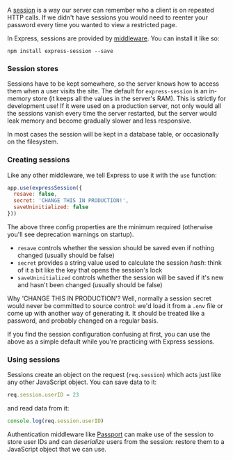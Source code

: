 A <a href="https://en.wikipedia.org/wiki/Session_(computer_science)">session</a> is a way our server can remember who a client is on repeated HTTP calls. If we didn't have sessions you would need to reenter your password every time you wanted to view a restricted page.

In Express, sessions are provided by [middleware](https://expressjs.com/en/guide/using-middleware.html). You can install it like so:

```shell
npm install express-session --save
```


### Session stores

Sessions have to be kept somewhere, so the server knows how to access them when a user visits the site. The default for `express-session` is an in-memory store (it keeps all the values in the server's RAM). This is strictly for development use! If it were used on a production server, not only would all the sessions vanish every time the server restarted, but the server would leak memory and become gradually slower and less responsive.

In most cases the session will be kept in a database table, or occasionally on the filesystem.


### Creating sessions

Like any other middleware, we tell Express to use it with the `use` function:

```js
app.use(expressSession({
  resave: false,
  secret: 'CHANGE THIS IN PRODUCTION!',
  saveUninitialized: false
}))
```

The above three config properties are the minimum required (otherwise you'll see deprecation warnings on startup). 

 - `resave` controls whether the session should be saved even if nothing changed (usually should be false)
 - `secret` provides a string value used to calculate the session _hash_: think of it a bit like the key that opens the session's lock
 - `saveUninitialized` controls whether the session will be saved if it's new and hasn't been changed (usually should be false)

Why 'CHANGE THIS IN PRODUCTION'? Well, normally a session secret would never be committed to source control: we'd load it from a `.env` file or come up with another way of generating it. It should be treated like a password, and probably changed on a regular basis.

If you find the session configuration confusing at first, you can use the above as a simple default while you're practicing with Express sessions.


### Using sessions

Sessions create an object on the request (`req.session`) which acts just like any other JavaScript object. You can save data to it:

```js
req.session.userID = 23
```

and read data from it:

```js
console.log(req.session.userID)
```

Authentication middleware like [Passport](https://passportjs.org) can make use of the session to store user IDs and can _deserialize_ users from the session: restore them to a JavaScript object that we can use.
